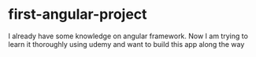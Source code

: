 # first-angular-project
I already have some knowledge on angular framework. Now I am trying to learn it thoroughly using udemy and want to build this app along the way
